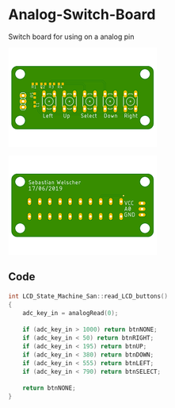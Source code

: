 # Analog-Switch-Board
Switch board for using on a analog pin


![top-view](Taster_Shield_top.png)


![bottom-view](Taster_Shield-bottom.png)


## Code
```C++
int LCD_State_Machine_San::read_LCD_buttons()
{
    adc_key_in = analogRead(0);

    if (adc_key_in > 1000) return btnNONE;
    if (adc_key_in < 50) return btnRIGHT;
    if (adc_key_in < 195) return btnUP;
    if (adc_key_in < 380) return btnDOWN;
    if (adc_key_in < 555) return btnLEFT;
    if (adc_key_in < 790) return btnSELECT;

    return btnNONE;   
}
```
